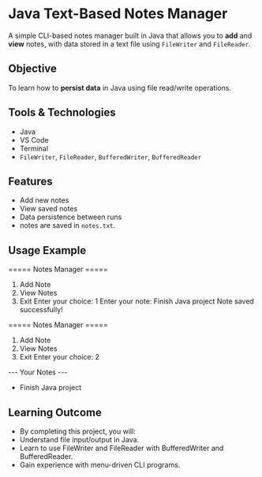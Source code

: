# Java Text-Based Notes Manager

A simple CLI-based notes manager built in Java that allows you to **add** and **view** notes, with data stored in a text file using `FileWriter` and `FileReader`.  

## Objective
To learn how to **persist data** in Java using file read/write operations.

## Tools & Technologies
- Java
- VS Code
- Terminal
- `FileWriter`, `FileReader`, `BufferedWriter`, `BufferedReader`

## Features
- Add new notes
- View saved notes
- Data persistence between runs
- notes are saved in `notes.txt`.

## Usage Example

===== Notes Manager =====
1. Add Note
2. View Notes
3. Exit
Enter your choice: 1
Enter your note: Finish Java project
Note saved successfully!

===== Notes Manager =====
1. Add Note
2. View Notes
3. Exit
Enter your choice: 2

--- Your Notes ---
- Finish Java project

## Learning Outcome

- By completing this project, you will:
- Understand file input/output in Java.
- Learn to use FileWriter and FileReader with BufferedWriter and BufferedReader.
- Gain experience with menu-driven CLI programs.
